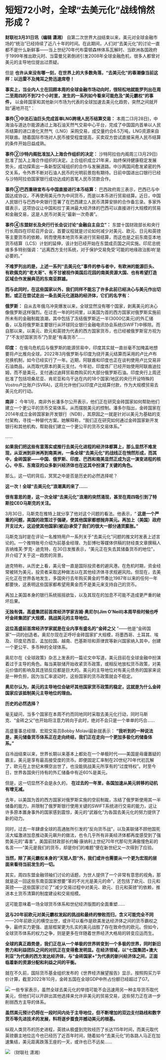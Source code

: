 # 短短72小时，全球“去美元化”战线悄然形成？

**财联社3月31日讯（编辑 潇湘）**
自第二次世界大战结束以来，美元对全球金融市场的“统治”已经持续了近八十年的时间。在此期间，人们对“去美元化”的讨论一直都不是什么新鲜事——当上世纪70年代布雷顿森林体系瓦解时、当欧洲各国政府于1999年推出欧元时、当雷曼兄弟倒闭引发2008年全球金融危机，很多人都曾对美元的主导地位提出过质疑。

但是 **也许从来没有哪一刻，在世界上的大多数角落，“去美元化”的春潮像当前这样：以迅雷不及掩耳之势迅速席卷！**

**事实上，当业内人士在回顾本周的全球金融市场动向时，很轻松地就能罗列出在周二至周四的不到72个小时里，发生的一系列如今看来可能危及“美元霸权”的事件，**
以金砖国家和其他新兴市场为代表的全球加速去美元化趋势，突然之间就开始“遍地开花”：

**事件①中法石油巨头完成首单LNG跨境人民币结算交易：**
本周二(3月28日)，中海油与道达尔能源通过上海石油天然气交易中心平台，完成了中国国内首单以人民币结算的进口液化天然气（LNG）采购交易，成交量约合6.5万吨，LNG资源来自阿联酋。随着国际市场对人民币接受程度提高，买卖双方尝试直接采用人民币结算的条件开始日益成熟。

**事件②沙特内阁批准加入上海合作组织的决定：**
沙特阿拉伯内阁周三(3月29日)批准了加入上海合作组织的决定。上合组织成立21年来，始终保持健康稳定发展势头，成功探索出一条新型区域组织的合作与发展道路。中沙两国间愈发紧密的外交关系，令外界不断对石油人民币的光明前景抱有期待。日前中国进出口银行已经与沙特阿拉伯国家银行成功达成的首笔人民币贷款合作。

**事件③巴西重磅宣布与中国直接进行本币结算：**
巴西政府周三表示，巴西已与中国达成协议，不再使用美元作为中间货币，而是以本币进行贸易结算。近日，中国人民银行与巴西中央银行签署了在巴西建立人民币清算安排的合作备忘录。多家外媒表示，这项协议让中国和拉丁美洲最大经济体的巴西可以直接进行大规模的贸易和金融交易，这是人民币对美元“最新一次奇袭”。

**事件④东盟财长及央行行长会议讨论“金融自主自立”：**
东盟十国财政部长和央行行长周四在印尼召开会议，首要议程就是讨论如何减少对美元、欧元、日元和英镑等主要货币的依赖，转而使用本地货币来进行贸易结算，而这也是之前东南亚本地货币结算（LCS）计划的延伸，该计划已经开始在东盟成员国之间实施。印尼总统维多多特别强调：“远离西方支付系统，对于保护交易免受‘可能的地缘政治影响’是必要的。”

**不难罗列出的是，上述一系列“去美元化”事件的参与者中，有欧洲的能源巨头、有欧佩克的“老大哥”、有不甘被视作美国后花园的南美资源大国、也有希望打造区域合作发展典范的东南亚群雄。**

**而与此同时，在这些国家以外，我们同样不能忘了许多此前已经决心与美元作出切割，或正在尝试走出一条去美元化道路的经济体，它们的名字有：**

**俄罗斯：**
自从去年俄乌冲突爆发以来，全球显然没有哪个国家，剥离美元的决心像俄罗斯这样强烈。在过去一年的时间里，以美国为首的西方国家对俄罗斯实施前所未有的金融制裁浪潮，其中包括了冻结俄罗斯近一半(3000亿美元)的外汇储备，以及将俄罗斯主要银行从环球同业银行金融电讯协会系统(SWIFT)中移除。而自那以来，以美元、欧元和英镑为代表的西方国家货币，也已经被俄罗斯官方视为了“不友好国家货币”乃至是“有毒货币”……

**印度：**
在俄乌危机后与俄罗斯的能源贸易中，印度其实就一直丝毫不加掩盖地想要将卢比推向全球。2022年3月俄罗斯与印度为绕开美元结算而采用的卢比卢布兑换机制，如今已经实行了一年。近期，阿联酋和印度也正在谈判使用卢比交易非石油商品，从而取代原本的美元支付。今年初，印度炼厂已经开始使用阿联酋迪拉姆，而不是美元，支付通过迪拜贸易商购买的大部分俄罗斯石油。印度央行上周还批准了包括坦桑尼亚、肯尼亚和乌干达在内的18个国家/地区的央行开设特殊的Vostro卢比账户(SVRA)，这将允许他们以印度卢比结算付款，作为大规模贸易去美元化的行动。

**南非：**
今年1月，南非外长潘多尔公开表示，他们正在研究金砖国家如何帮助他们建立一个更公平的货币交易体系，从而摆脱美元的控制。潘多尔指出，金砖国家在2014年成立金砖国家新开发银行（NDB），其原因之一就是针对以美元为基础的支付架构，寻找一种替代方案。她解释称，“我们正在研究如何通过金砖国家新开发银行和其他机构，帮助我们建立一个更公平的货币交易体系。”

……

**如果我们把这些有意落实或推行去美元化进程的经济体都算上，那么显然不难发现，从亚洲到非洲再到南美洲，一条全球“去美元化”的战线正在悄然形成，而其中，金砖国家——中国、俄罗斯、印度、巴西和南美显然正成为这一演变进程的核心，中东、东南亚的众多新兴经济体也在这其中扮演了关键的角色。**

那么，这一切的背后，冥冥之中是否是历史的必然选择呢？

**这一次！全球“去美元化”浪潮真的来了……**

**很有意思的是，这一次全球“去美元化”浪潮的突然涌现，甚至在周四吸引到了特斯拉CEO马斯克的关注。**

3月30日，马斯克在推特上就分享了他对这个问题的看法。他表示，“
**这是一个严重的问题，美国的政策过于强硬，使其他国家都想抛弃美元。再加上（美国）政府开支过大，这迫使其他国家(被迫)承受了我们的很大一部分通货膨胀。”**

马斯克当时是在评论一名推特用户一系列关于“去美元化”问题的推文时发表上述言论的。一个推特账号介绍为前基金经理、为彭博社等媒体供稿的财经类文章撰稿人吉纳维芙·罗克-
迪克特，在30日发推表示，“美元正在失去其储备货币的地位”，并介绍了关于这一趋势的背景。

迪克特称，从历史上看，美元曾一直是国际投资者的避风港。在危机时期，资金经常被转为美元，投资者采取这种做法以在其他经济体寻求规避风险。但现在，去美元化正在世界各地发生，多国央行去年购买黄金的节奏比1987年以来的任何一年都要快，这表明这些国家都希望用黄金而不是美元来支持自己的货币。

再加上美国本身的银行系统摇摇欲坠，以及其现在的加息不可能不造成更严重的破坏后果。

**无独有偶，高盛集团前首席经济学家吉姆·奥尼尔(Jim O'Neill)本周早些时候也呼吁金砖集团扩大规模，挑战美元的主导地位。**

**这位高盛前首席经济学家就是在业内享有盛名的“金砖之父**
”——他是“金砖国家”一词的创造者。奥尼尔现在正呼吁金砖国家扩大规模，将墨西哥、土耳其、埃及、印度尼西亚、孟加拉国、越南、巴基斯坦和菲律宾等新兴国家纳入其中，创建一个更公平、多币种的全球体系。

奥尼尔在《全球政策》杂志上发表的一篇论文中写道，美元目前在全球金融中扮演着过于主导的角色。每当美联储开始收紧货币政策，或相反地放松货币政策，对美元价值的影响及其连锁反应都是巨大的。美元的主导地位对有美元债务的国家来说是一种负担，因为当汇率波动时，这些国家的货币政策就会不稳定。

**奥尼尔认为，美元的主导地位会破坏其他国家货币政策的稳定，这就是为什么金砖国家应该抵制美元主导地位的理由。**

**历史的必然选择？**

毫无疑问，当多个国家在本周不约而同地同时采取去美元化行动，同时马斯克、“金砖之父”也开始将注意力转向于此时，绝对不会只是一个单单的巧合……

高盛董事总经理、宏观交易员Bobby Molavi最新就表示：
**“我听到的一种说法是，美元储备货币体系正在走向终结，我们正在走向一个更加多极化的储备体系。”**

自冷战结束以来，世界长期以来基本上都处在一个单极时代——美国是毋庸置疑的霸主，美元是享有最高接受度的货币。即便固定汇率制在20世纪70年代初瓦解了，欧元在上世纪末横空出世了，也没能挑战美元所享有的“过度特权”。时至今日，世界各国央行持有的外汇储备中有近60%是美元。

但是，这一切显然不会是永久的， **在过去的一年里，各国加速从美元转移的动机有增无减。**

去年，以美国为首的西方国家对俄罗斯实施的空前制裁，冻结了俄罗斯使用其一半储备的能力，并限制了俄罗斯银行使用关键的SWIFT系统进行交易的能力，这让许多原本置身事外的国家感到震惊，美元的“武器化”为各国去美元化的努力提供了新的动力。

同时，过去一年肆虐全球的高通胀所引发的“反向货币战”，以及美联储不顾他国死活大幅激进加息推动美元飙升的做法，也令几乎所有非美经济体都再度感受到了强势美元的“毒害”。美国前财政部长约翰·康纳利上世纪70年代那句充满傲慢色彩的名言——“美元是我们的货币，却是你们的难题”便在新世纪又一次得到了应验。

**当然，除了美元霸权本身的“天怒人怨”外，我们或许也需要从一个更为宏观的层面来看待当前发生的一切。**

其实，周四东盟金融领袖们讨论的话题，为世人提供了一个非常有意思的视角，那就是这一回这些东南亚国家想要“革的不光光是美元的命”，还包括了欧元、日元和英镑——这些国家讨论了“减少交易过程中对美元、欧元、日元和英镑”的依赖，推进本土货币清算的制度建设和交易规模。

这可能意味着一场全球货币体系和世纪经济版图的全面重塑……

**这与20年前欧元对美元霸权发起的挑战和最终的惨败而归，含义可能完全不同**
——20年前欧元的横空出世，或许可以看作是欧美发达经济体之间的货币霸权之争，最终实力更强、底层框架更为扎实的美元战胜了存在致命伤的欧元。但如今，全球货币体系的权力之争，则是更多在伴随着世界经济大格局的转变应运而生。

**全球的真正趋势是，我们正在从一个单极的世界转变到一个多极的世界，同时新旧势力和利益团队之间的对抗正在变得愈发明显。在经济领域，以“七国集团+澳大利亚”为代表的西方发达经济体，与“金砖国家+”为代表的新兴经济体之间，正面临着新的资源分配和利益之间的平衡。**

就在不久前，国际货币基金组织发布的《世界经济展望报告》显示，按照购买力平价计算，截至2022年10月，金砖五国在全球GDP中所占份额已经超过了G7。

![](https://inews.gtimg.com/om_bt/Ofe8GX9sP2_tESlMTUx7DSk2X-zoP2CchDEg-5GOQLskwAA/1000)
一些专家表示，虽然全球去美元化的举措可能不会迅速用另一种主导货币取代美元，但他们可以开辟出其他选择来允许非美元的贸易交易，这些努力正在进一步削弱西方主导的体系。

**虽然美元预计仍将在一段时间内处于主导地位，但不断增加的双边支付路线和数字货币等先进技术的发展，料将逐步蚕食并撼动美元的根基。**

纵观人类货币的历史进程，英镑从极盛到完败经历了长达115年时间，而美元取代英镑霸主地位迄今也已经历了近百年时间，随着如今“去美元化”的各路人马正在加速集结，美元距离跌落王座的一天，或许也已不远矣……

![](https://inews.gtimg.com/om_bt/O1O4x2cp8kn7oaDMp5pHDW2dNSL021RvlpHQYl8TvK3d8AA/1000)
（财联社 潇湘）

